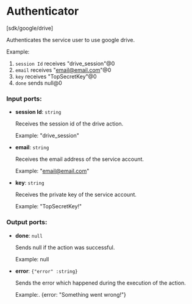 # Authenticator

[sdk/google/drive]

Authenticates the service user to use google drive.

Example:
1. `session Id` receives "drive_session"@0 
2. `email` receives  "email@email.com"@0
3. `key` receives "TopSecretKey"@0
4. `done` sends null@0 

### Input ports:

* __session Id__: `string`

    Receives the session id of the drive action.
    
    Example: 
    "drive_session"


* __email__: `string`

    Receives the email address of the service account.
    
    Example: 
    "email@email.com"


* __key__: `string`

    Receives the private key of the service account.
    
    Example: 
    "TopSecretKey!"

### Output ports:

* __done__: `null`

    Sends null if the action was successful.
    
    Example:
    null


* __error__: `{"error" :string}`

    Sends the error which happened during the execution of the action.
    
    Example:.
    {error: "Something went wrong!"}

